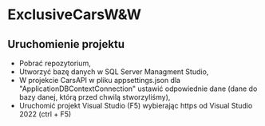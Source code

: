 # ExclusiveCarsW&W

## Uruchomienie projektu
- Pobrać repozytorium,
- Utworzyć bazę danych w SQL Server Managment Studio,
- W projekcie CarsAPI w pliku appsettings.json dla "ApplicationDBContextConnection" ustawić odpowiednie dane (dane do bazy danej, którą przed chwilą stworzyliśmy),
- Uruchomić projekt Visual Studio (F5) wybierając https od Visual Studio 2022 (ctrl + F5)
